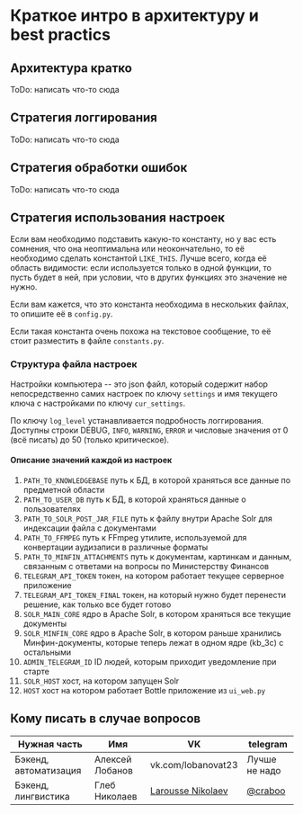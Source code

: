 # Краткое интро в архитектуру и best practics

## Архитектура кратко
ToDo: написать что-то сюда

## Стратегия логгирования
ToDo: написать что-то сюда

## Стратегия обработки ошибок
ToDo: написать что-то сюда

## Стратегия использования настроек
Если вам необходимо подставить какую-то константу, но у вас есть сомнения,
что она неоптимальна или неокончательно, то её необходимо сделать константой `LIKE_THIS`.
Лучше всего, когда её область видимости: если используется только в одной функции,
то пусть будет в ней, при условии, что в других функциях это значение не нужно.

Если вам кажется, что это константа необходима в нескольких файлах, то опишите её в `config.py`.

Если такая константа очень похожа на текстовое сообщение, то её стоит разместить в
файле `constants.py`.

### Структура файла настроек
Настройки компьютера -- это json файл, который содержит набор непосредственно
самих настроек по ключу `settings` и имя текущего ключа с настройками по ключу
`cur_settings`.

По ключу `log_level` устанавливается подробность логгирования. Доступны строки
DEBUG, `INFO`, `WARNING`, `ERROR` и числовые значения от
0 (всё писать) до 50 (только критическое).

#### Описание значений каждой из настроек
1. `PATH_TO_KNOWLEDGEBASE` путь к БД, в которой храняться все данные по
 предметной области
2. `PATH_TO_USER_DB` путь к БД, в которой храняться данные о пользователях
3. `PATH_TO_SOLR_POST_JAR_FILE` путь к файлу внутри Apache Solr для индексации
 файла с документами
4. `PATH_TO_FFMPEG` путь к FFmpeg утилите, используемой для конвертации 
аудизаписи в различные форматы
5. `PATH_TO_MINFIN_ATTACHMENTS` путь к документам, картинкам и данным, 
связанным с ответами на вопросы по Министерству Финансов
6. `TELEGRAM_API_TOKEN` токен, на котором работает текущее серверное приложение
7. `TELEGRAM_API_TOKEN_FINAL` токен, на который нужно будет перенести решение,
 как только все будет готово
8. `SOLR_MAIN_CORE` ядро в Apache Solr, в котором храняться все текущие документы
9. `SOLR_MINFIN_CORE` ядро в Apache Solr, в котором раньше хранились 
Минфин-документы, которые теперь лежат в одном ядре (kb_3c) с остальными
10. `ADMIN_TELEGRAM_ID` ID людей, которым приходит уведомление при старте
11. `SOLR_HOST` хост, на котором запущен Solr
12. `HOST` хост на котором работает Bottle приложение из `ui_web.py`

## Кому писать в случае вопросов
| Нужная часть          | Имя             | VK                 | telegram      |
|-----------------------|-----------------|--------------------|---------------|
| Бэкенд, автоматизация | Алексей Лобанов | vk.com/lobanovat23 | Лучше не надо |
| Бэкенд, лингвистика | Глеб Николаев | [Larousse Nikolaev](https://vk.com/sprakvetenskap) | [@craboo](https://t.me/craboo) |
